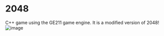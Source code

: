 # 2048
C++ game using the GE211 game engine. It is a modified version of 2048! 
![image](https://imgur.com/9YfYKZa)
